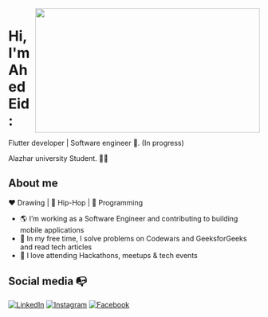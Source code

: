 <img align="right" width="450" height="250" src="https://media.tenor.com/qJ5evVs-_uUAAAAC/coding.gif">


# Hi, I'm Ahed Eid:

Flutter developer | Software engineer :robot:. (In progress)

Alazhar university Student. :man_technologist:

## About me 

:heart: Drawing | :black_heart: Hip-Hop | :blue_heart: Programming

- :earth_americas:  I’m working as a Software Engineer and contributing to building mobile applications
- :robot:  In my free time, I solve problems on Codewars and GeeksforGeeks and read tech articles
- :gem:  I love attending Hackathons, meetups & tech events


## Social media :mailbox_with_no_mail:

<a href="https://www.linkedin.com/in/ahed-eid-779802204" target="_blank"><img src="https://img.shields.io/badge/LinkedIn-%230077B5.svg?&style=flat-square&logo=linkedin&logoColor=white" alt="LinkedIn"></a>
<a href="https://www.instagram.com/ahedeid2" target="_blank"><img src="https://img.shields.io/badge/Instagram-%23E4405F.svg?&style=flat-square&logo=instagram&logoColor=white" alt="Instagram"></a>
<a href="https://www.facebook.com/ahed.eid.3" target="_blank"><img src="https://img.shields.io/badge/Facebook-%231877F2.svg?&style=flat-square&logo=facebook&logoColor=white" alt="Facebook"></a>


